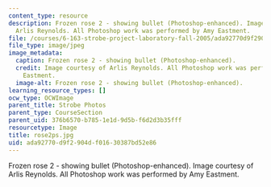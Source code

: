 ```yaml
---
content_type: resource
description: Frozen rose 2 - showing bullet (Photoshop-enhanced). Image courtesy of
  Arlis Reynolds. All Photoshop work was performed by Amy Eastment.
file: /courses/6-163-strobe-project-laboratory-fall-2005/ada92770d9f2904df01630387bd52e86_rose2ps.jpg
file_type: image/jpeg
image_metadata:
  caption: Frozen rose 2 - showing bullet (Photoshop-enhanced).
  credit: Image courtesy of Arlis Reynolds. All Photoshop work was performed by Amy
    Eastment.
  image-alt: Frozen rose 2 - showing bullet (Photoshop-enhanced).
learning_resource_types: []
ocw_type: OCWImage
parent_title: Strobe Photos
parent_type: CourseSection
parent_uid: 376b6570-b785-1e1d-9d5b-f6d2d3b35fff
resourcetype: Image
title: rose2ps.jpg
uid: ada92770-d9f2-904d-f016-30387bd52e86
---
```

Frozen rose 2 - showing bullet (Photoshop-enhanced). Image courtesy of Arlis Reynolds. All Photoshop work was performed by Amy Eastment.